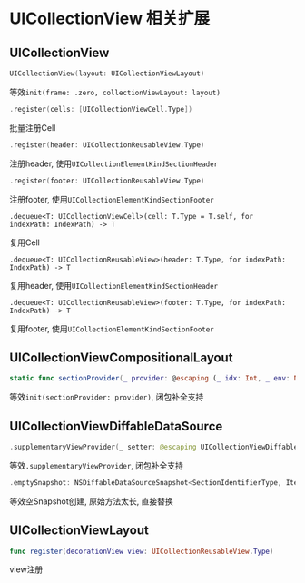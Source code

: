 # UICollectionView 相关扩展



## UICollectionView

```swift
UICollectionView(layout: UICollectionViewLayout)
```

等效`init(frame: .zero, collectionViewLayout: layout)`



```swift
.register(cells: [UICollectionViewCell.Type])
```

批量注册Cell



```swift
.register(header: UICollectionReusableView.Type)
```

注册header, 使用`UICollectionElementKindSectionHeader`



```swift
.register(footer: UICollectionReusableView.Type)
```

注册footer, 使用`UICollectionElementKindSectionFooter`



```
.dequeue<T: UICollectionViewCell>(cell: T.Type = T.self, for indexPath: IndexPath) -> T
```

复用Cell



```
.dequeue<T: UICollectionReusableView>(header: T.Type, for indexPath: IndexPath) -> T
```

复用header, 使用`UICollectionElementKindSectionHeader`



```
.dequeue<T: UICollectionReusableView>(footer: T.Type, for indexPath: IndexPath) -> T
```

复用footer, 使用`UICollectionElementKindSectionFooter`



## UICollectionViewCompositionalLayout

```swift
static func sectionProvider(_ provider: @escaping (_ idx: Int, _ env: NSCollectionLayoutEnvironment) -> NSCollectionLayoutSection) -> Self
```

等效`init(sectionProvider: provider)`, 闭包补全支持



## UICollectionViewDiffableDataSource

```swift
.supplementaryViewProvider(_ setter: @escaping UICollectionViewDiffableDataSource<SectionIdentifierType, ItemIdentifierType>.SupplementaryViewProvider)
```

等效`.supplementaryViewProvider`, 闭包补全支持



```swift
.emptySnapshot: NSDiffableDataSourceSnapshot<SectionIdentifierType, ItemIdentifierType>
```

等效空Snapshot创建, 原始方法太长, 直接替换



## UICollectionViewLayout

```swift
func register(decorationView view: UICollectionReusableView.Type)
```

view注册